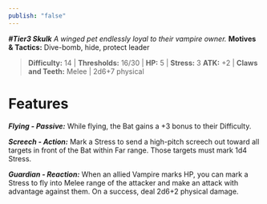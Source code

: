 ```yaml
---
publish: "false"
---
```

***#Tier3 Skulk***
*A winged pet endlessly loyal to their vampire owner.*
**Motives & Tactics:** Dive-bomb, hide, protect leader

> **Difficulty:** 14 | **Thresholds:** 16/30 | **HP:** 5 | **Stress:** 3
> **ATK:** +2 | **Claws and Teeth:** Melee | 2d6+7 physical

# Features

***Flying - Passive:*** While flying, the Bat gains a +3 bonus to their Difficulty.

***Screech - Action:*** Mark a Stress to send a high-pitch screech out toward all targets in front of the Bat within Far range. Those targets must mark 1d4 Stress.

***Guardian - Reaction:*** When an allied Vampire marks HP, you can mark a Stress to fly into Melee range of the attacker and make an attack with advantage against them. On a success, deal 2d6+2 physical damage.
